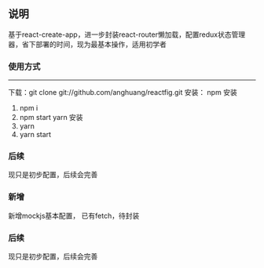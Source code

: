 ##  说明
基于react-create-app，进一步封装react-router懒加载，配置redux状态管理器，省下部署的时间，现为最基本操作，适用初学者

### 使用方式

------------


下载：git clone git://github.com/anghuang/reactfig.git
安装：
npm 安装
1.  npm i
2.  npm start
yarn 安装
1.  yarn
2.  yarn start



### 后续

现只是初步配置，后续会完善
###  新增
新增mockjs基本配置，
已有fetch，待封装


### 后续

现只是初步配置，后续会完善
